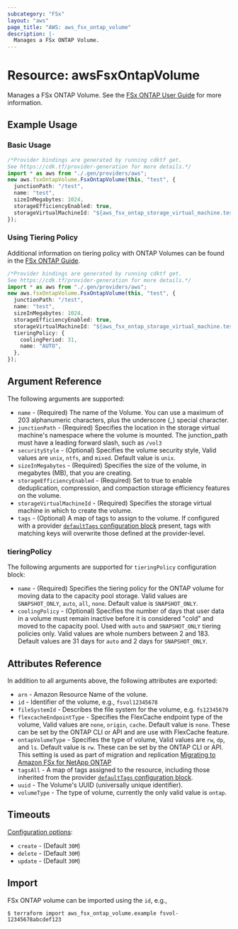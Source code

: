 ```yaml
---
subcategory: "FSx"
layout: "aws"
page_title: "AWS: aws_fsx_ontap_volume"
description: |-
  Manages a FSx ONTAP Volume.
---
```


# Resource: awsFsxOntapVolume

Manages a FSx ONTAP Volume.
See the [FSx ONTAP User Guide](https://docs.aws.amazon.com/fsx/latest/ONTAPGuide/managing-volumes.html) for more information.

## Example Usage

### Basic Usage

```typescript
/*Provider bindings are generated by running cdktf get.
See https://cdk.tf/provider-generation for more details.*/
import * as aws from "./.gen/providers/aws";
new aws.fsxOntapVolume.FsxOntapVolume(this, "test", {
  junctionPath: "/test",
  name: "test",
  sizeInMegabytes: 1024,
  storageEfficiencyEnabled: true,
  storageVirtualMachineId: "${aws_fsx_ontap_storage_virtual_machine.test.id}",
});

```

### Using Tiering Policy

Additional information on tiering policy with ONTAP Volumes can be found in the [FSx ONTAP Guide](https://docs.aws.amazon.com/fsx/latest/ONTAPGuide/managing-volumes.html).

```typescript
/*Provider bindings are generated by running cdktf get.
See https://cdk.tf/provider-generation for more details.*/
import * as aws from "./.gen/providers/aws";
new aws.fsxOntapVolume.FsxOntapVolume(this, "test", {
  junctionPath: "/test",
  name: "test",
  sizeInMegabytes: 1024,
  storageEfficiencyEnabled: true,
  storageVirtualMachineId: "${aws_fsx_ontap_storage_virtual_machine.test.id}",
  tieringPolicy: {
    coolingPeriod: 31,
    name: "AUTO",
  },
});

```

## Argument Reference

The following arguments are supported:

* `name` - (Required) The name of the Volume. You can use a maximum of 203 alphanumeric characters, plus the underscore (\_) special character.
* `junctionPath` - (Required) Specifies the location in the storage virtual machine's namespace where the volume is mounted. The junction\_path must have a leading forward slash, such as `/vol3`
* `securityStyle` - (Optional) Specifies the volume security style, Valid values are `unix`, `ntfs`, and `mixed`. Default value is `unix`.
* `sizeInMegabytes` - (Required) Specifies the size of the volume, in megabytes (MB), that you are creating.
* `storageEfficiencyEnabled` - (Required) Set to true to enable deduplication, compression, and compaction storage efficiency features on the volume.
* `storageVirtualMachineId` - (Required) Specifies the storage virtual machine in which to create the volume.
* `tags` - (Optional) A map of tags to assign to the volume. If configured with a provider [`defaultTags` configuration block](https://registry.terraform.io/providers/hashicorp/aws/latest/docs#default_tags-configuration-block) present, tags with matching keys will overwrite those defined at the provider-level.

### tieringPolicy

The following arguments are supported for `tieringPolicy` configuration block:

* `name` - (Required) Specifies the tiering policy for the ONTAP volume for moving data to the capacity pool storage. Valid values are `SNAPSHOT_ONLY`, `auto`, `all`, `none`. Default value is `SNAPSHOT_ONLY`.
* `coolingPolicy` - (Optional) Specifies the number of days that user data in a volume must remain inactive before it is considered "cold" and moved to the capacity pool. Used with `auto` and `SNAPSHOT_ONLY` tiering policies only. Valid values are whole numbers between 2 and 183. Default values are 31 days for `auto` and 2 days for `SNAPSHOT_ONLY`.

## Attributes Reference

In addition to all arguments above, the following attributes are exported:

* `arn` - Amazon Resource Name of the volune.
* `id` - Identifier of the volume, e.g., `fsvol12345678`
* `fileSystemId` - Describes the file system for the volume, e.g. `fs12345679`
* `flexcacheEndpointType` - Specifies the FlexCache endpoint type of the volume, Valid values are `none`, `origin`, `cache`. Default value is `none`. These can be set by the ONTAP CLI or API and are use with FlexCache feature.
* `ontapVolumeType` - Specifies the type of volume, Valid values are `rw`, `dp`,  and `ls`. Default value is `rw`. These can be set by the ONTAP CLI or API. This setting is used as part of migration and replication [Migrating to Amazon FSx for NetApp ONTAP](https://docs.aws.amazon.com/fsx/latest/ONTAPGuide/migrating-fsx-ontap.html)
* `tagsAll` - A map of tags assigned to the resource, including those inherited from the provider [`defaultTags` configuration block](https://registry.terraform.io/providers/hashicorp/aws/latest/docs#default_tags-configuration-block).
* `uuid` - The Volume's UUID (universally unique identifier).
* `volumeType` - The type of volume, currently the only valid value is `ontap`.

## Timeouts

[Configuration options](https://developer.hashicorp.com/terraform/language/resources/syntax#operation-timeouts):

* `create` - (Default `30M`)
* `delete` - (Default `30M`)
* `update` - (Default `30M`)

## Import

FSx ONTAP volume can be imported using the `id`, e.g.,

```console
$ terraform import aws_fsx_ontap_volume.example fsvol-12345678abcdef123
```
